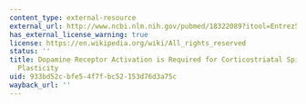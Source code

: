 ```yaml
---
content_type: external-resource
external_url: http://www.ncbi.nlm.nih.gov/pubmed/18322089?itool=EntrezSystem2.PEntrez.Pubmed.Pubmed_ResultsPanel.Pubmed_RVDocSum&ordinalpos=1
has_external_license_warning: true
license: https://en.wikipedia.org/wiki/All_rights_reserved
status: ''
title: Dopamine Receptor Activation is Required for Corticostriatal Spike-Timing-Dependent
  Plasticity
uid: 933bd52c-bfe5-4f7f-bc52-153d76d3a75c
wayback_url: ''
---
```

